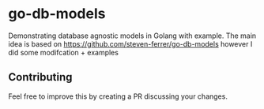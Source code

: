 # go-db-models

Demonstrating database agnostic models in Golang with example. The main idea is based on https://github.com/steven-ferrer/go-db-models however I did some modifcation + examples


## Contributing

Feel free to improve this by creating a PR discussing your changes.
